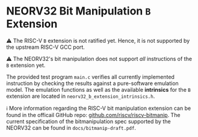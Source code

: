 # NEORV32 Bit Manipulation `B` Extension

:warning: The RISC-V `B` extension is not ratified yet. Hence, it is not supported by the upstream RISC-V GCC port.

:warning: The NEORV32's bit manipulation does not support *all* instructions of the `B` extension yet.

The provided test program `main.c` verifies all currently implemented instruction by checking the results against a pure-software emulation model.
The emulation functions as well as the available **intrinsics** for the `B` extension are located in `neorv32_b_extension_intrinsics.h`.

:information_source: More information regarding the RISC-V bit manipulation extension can be found in the officail GitHub repo:
[github.com/riscv/riscv-bitmanip](https://github.com/riscv/riscv-bitmanip). The current specification of the bitmanipulation spec supported by the NEORV32
can be found in `docs/bitmanip-draft.pdf`.

